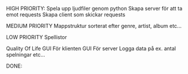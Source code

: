 HIGH PRIORITY:
    Spela upp ljudfiler genom python
    Skapa server för att ta emot requests
    Skapa client som skickar requests

MEDIUM PRIORITY
    Mappstruktur sorterat efter genre, artist, album etc...

LOW PRIORITY
    Spellistor

Quality Of Life
    GUI För klienten
    GUI För server
    Logga data på ex. antal spelningar etc...


DONE:
